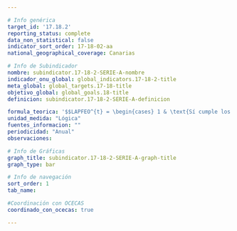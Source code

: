 ```yaml
---

# Info genérica
target_id: '17.18.2'
reporting_status: complete
data_non_statistical: false
indicator_sort_order: 17-18-02-aa
national_geographical_coverage: Canarias

# Info de Subindicador
nombre: subindicator.17-18-2-SERIE-A-nombre
indicador_onu_global: global_indicators.17-18-2-title
meta_global: global_targets.17-18-title
objetivo_global: global_goals.18-title
definicion: subindicator.17-18-2-SERIE-A-definicion

formula_teorica: '$$LAPFEO^{t} = \begin{cases} 1 & \text{Sí cumple los Principios Fundamentales de las Estadísticas Oficiales en el año 𝑡} \\ 2 & \text{No cumple los Principios Fundamentales de las Estadísticas Oficiales en el año 𝑡} \end{cases} $$'
unidad_medida: "Lógica"
fuentes_informacion: ""
periodicidad: "Anual"
observaciones: 

# Info de Gráficas
graph_title: subindicator.17-18-2-SERIE-A-graph-title
graph_type: bar

# Info de navegación
sort_order: 1
tab_name:

#Coordinación con OCECAS
coordinado_con_ocecas: true

---
```


